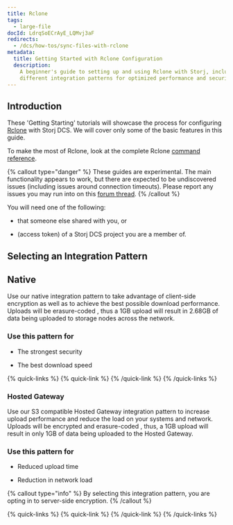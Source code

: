 ```yaml
---
title: Rclone
tags:
  - large-file
docId: LdrqSoECrAyE_LQMvj3aF
redirects:
  - /dcs/how-tos/sync-files-with-rclone
metadata:
  title: Getting Started with Rclone Configuration
  description:
    A beginner's guide to setting up and using Rclone with Storj, including
    different integration patterns for optimized performance and security.
---
```


## Introduction

These 'Getting Starting' tutorials will showcase the process for configuring [Rclone](https://rclone.org) with Storj DCS. We will cover only some of the basic features in this guide.

&#x20;To make the most of Rclone, look at the complete Rclone [command reference](https://rclone.org/commands/).

{% callout type="danger"  %}
These guides are experimental. The main functionality appears to work, but there are expected to be undiscovered issues (including issues around connection timeouts). Please report any issues you may run into on this [forum thread](https://forum.storj.io/t/two-more-tech-previews-rclone-and-restic/6072).
{% /callout %}

You will need one of the following:

- [](docId:Ch4vLynsEqyT2-3qDEBiy) that someone else shared with you, or

- [](docId:OXSINcFRuVMBacPvswwNU) (access token) of a Storj DCS project you are a member of.

## Selecting an Integration Pattern

## Native

Use our native integration pattern to take advantage of client-side encryption as well as to achieve the best possible download performance. Uploads will be erasure-coded [](docId:Pksf8d0TCLY2tBgXeT18d), thus a 1GB upload will result in 2.68GB of data being uploaded to storage nodes across the network.

### Use this pattern for

- The strongest security

- The best download speed

{% quick-links %}
{% quick-link %}
[](docId:Mk51zylAE6xmqP7jUYAuX)&#x20;
{% /quick-link %}
{% /quick-links %}

### Hosted Gateway

Use our S3 compatible Hosted Gateway integration pattern to increase upload performance and reduce the load on your systems and network. Uploads will be encrypted and erasure-coded [](docId:hf2uumViqYvS1oq8TYbeW), thus, a 1GB upload will result in only 1GB of data being uploaded to the Hosted Gateway.

### Use this pattern for

- Reduced upload time

- Reduction in network load

{% callout type="info"  %}
By selecting this integration pattern, you are opting in to server-side encryption.
{% /callout %}

{% quick-links %}
{% quick-link %}
[](docId:WayQo-4CZXkITaHiGeQF_)&#x20;
{% /quick-link %}
{% /quick-links %}
